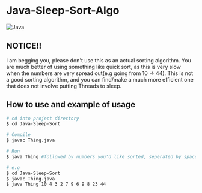 # Java-Sleep-Sort-Algo
![Java](https://img.shields.io/badge/java-%23ED8B00.svg?style=for-the-badge&logo=java&logoColor=white)

<h2>NOTICE!!</h2>
<p>
I am begging you, please don't use this as an actual sorting algorithm. You are much better of using something like quick sort, as this is very slow when the numbers are very spread out(e.g going from 10 -> 44). This is not a good sorting algorithm, and you can find/make a much more efficient one that does not involve putting Threads to sleep.
</p>

<h2>How to use and example of usage</h2>

```bash
# cd into project directory
$ cd Java-Sleep-Sort

# Compile
$ javac Thing.java

# Run
$ java Thing #followed by numbers you'd like sorted, seperated by spaces

# e.g
$ cd Java-Sleep-Sort
$ javac Thing.java
$ java Thing 10 4 3 2 7 9 6 9 8 23 44
```
